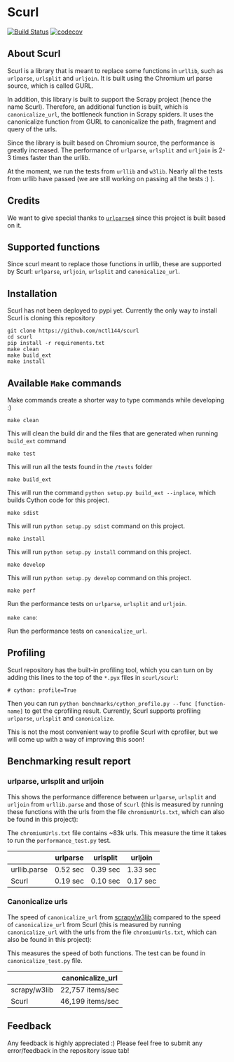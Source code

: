 # Scurl

[![Build Status](https://travis-ci.org/nctl144/scurl.svg?branch=master)](https://travis-ci.org/nctl144/scurl)
[![codecov](https://codecov.io/gh/nctl144/scurl/branch/master/graph/badge.svg)](https://codecov.io/gh/nctl144/scurl)


## About Scurl

Scurl is a library that is meant to replace some functions in `urllib`, such as `urlparse`,
`urlsplit` and `urljoin`. It is built using the Chromium url parse source, which is called GURL.

In addition, this library is built to support the Scrapy project (hence the name Scurl).
Therefore, an additional function is built, which is `canonicalize_url`, the bottleneck
function in Scrapy spiders. It uses the canonicalize function from GURL to canonicalize
the path, fragment and query of the urls.

Since the library is built based on Chromium source, the performance is greatly
increased. The performance of `urlparse`, `urlsplit` and `urljoin` is 2-3 times faster than
the urllib.

At the moment, we run the tests from `urllib` and `w3lib`. Nearly all the tests
from urllib have passed (we are still working on passing all the tests :) ).


## Credits

We want to give special thanks to [`urlparse4`](https://github.com/commonsearch/urlparse4)
since this project is built based on it.


## Supported functions

Since scurl meant to replace those functions in urllib, these are supported by Scurl:
`urlparse`, `urljoin`, `urlsplit` and `canonicalize_url`.


## Installation

Scurl has not been deployed to pypi yet. Currently the only way to install Scurl is
cloning this repository

```
git clone https://github.com/nctl144/scurl
cd scurl
pip install -r requirements.txt
make clean
make build_ext
make install
```


## Available `Make` commands

Make commands create a shorter way to type commands while developing :)

`make clean`

This will clean the build dir and the files that are generated when running `build_ext` command

`make test`

This will run all the tests found in the `/tests` folder

`make build_ext`

This will run the command `python setup.py build_ext --inplace`, which builds Cython code
for this project.

`make sdist`

This will run `python setup.py sdist` command on this project.

`make install`

This will run `python setup.py install` command on this project.

`make develop`

This will run `python setup.py develop` command on this project.

`make perf`

Run the performance tests on `urlparse`, `urlsplit` and `urljoin`.

`make cano`:

Run the performance tests on `canonicalize_url`.


## Profiling

Scurl repository has the built-in profiling tool, which you can turn on by adding this
lines to the top of the `*.pyx` files in `scurl/scurl`:

```
# cython: profile=True
```

Then you can run `python benchmarks/cython_profile.py --func [function-name]` to get the
cprofiling result. Currently, Scurl supports profiling `urlparse`, `urlsplit` and `canonicalize`.

This is not the most convenient way to profile Scurl with cprofiler, but we will come
up with a way of improving this soon!


## Benchmarking result report

### urlparse, urlsplit and urljoin
This shows the performance difference between `urlparse`, `urlsplit` and `urljoin` from
`urllib.parse` and those of `Scurl` (this is measured by running these functions with the
urls from the file `chromiumUrls.txt`, which can also be found in this project):

The `chromiumUrls.txt` file contains ~83k urls. This measure the time it takes to run the
`performance_test.py` test.

|               | urlparse      | urlsplit    | urljoin  |
| ------------- |:-------------:|:-----------:|:--------:|
| urllib.parse  | 0.52 sec      | 0.39 sec    | 1.33 sec |
| Scurl         | 0.19 sec      | 0.10 sec    | 0.17 sec |


### Canonicalize urls
The speed of `canonicalize_url` from [scrapy/w3lib](https://github.com/scrapy/w3lib)
compared to the speed of `canonicalize_url` from Scurl (this is measured by running
`canonicalize_url` with the urls from the file `chromiumUrls.txt`, which can also be
found in this project):

This measures the speed of both functions. The test can be found in `canonicalize_test.py`
file.

|               |canonicalize_url |
| ------------- |:---------------:|
| scrapy/w3lib  | 22,757 items/sec|
| Scurl         | 46,199 items/sec|

## Feedback

Any feedback is highly appreciated :) Please feel free to submit any
error/feedback in the repository issue tab!
